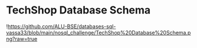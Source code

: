 # TechShop Database Schema

!https://github.com/ALU-BSE/databases-sql-vassa33/blob/main/nosql_challenge/TechShop%20Database%20Schema.png?raw=true 
